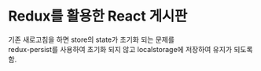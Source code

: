 # Redux를 활용한 React 게시판

기존 새로고침을 하면 store의 state가 초기화 되는 문제를<br/>
redux-persist를 사용하여 초기화 되지 않고 localstorage에 저장하여 유지가 되도록 함.
